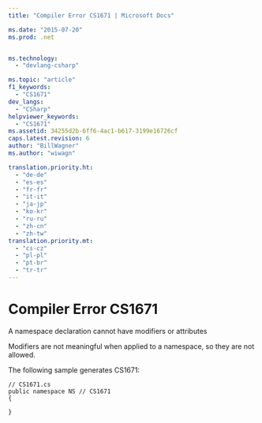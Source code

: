 ```yaml
---
title: "Compiler Error CS1671 | Microsoft Docs"

ms.date: "2015-07-20"
ms.prod: .net


ms.technology: 
  - "devlang-csharp"

ms.topic: "article"
f1_keywords: 
  - "CS1671"
dev_langs: 
  - "CSharp"
helpviewer_keywords: 
  - "CS1671"
ms.assetid: 34255d2b-6ff6-4ac1-b617-3199e16726cf
caps.latest.revision: 6
author: "BillWagner"
ms.author: "wiwagn"

translation.priority.ht: 
  - "de-de"
  - "es-es"
  - "fr-fr"
  - "it-it"
  - "ja-jp"
  - "ko-kr"
  - "ru-ru"
  - "zh-cn"
  - "zh-tw"
translation.priority.mt: 
  - "cs-cz"
  - "pl-pl"
  - "pt-br"
  - "tr-tr"
---
```

# Compiler Error CS1671
A namespace declaration cannot have modifiers or attributes  
  
 Modifiers are not meaningful when applied to a namespace, so they are not allowed.  
  
 The following sample generates CS1671:  
  
```  
// CS1671.cs  
public namespace NS // CS1671  
{  
  
}  
```